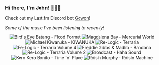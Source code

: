 ### Hi there, I'm John! 🏄🏻‍♂️

Check out my Last.fm Discord bot [Gowon](http://gowon.ca)!

_Some of the music I've been listening to recently!_


<!-- lastfm -->
<p align="center"><img src="https://lastfm.freetls.fastly.net/i/u/64s/535a6f2019690e8e0e5269269c5a7279.jpg" title="Bird's Eye Batang - Flood Format"> <img src="https://lastfm.freetls.fastly.net/i/u/64s/c1b18f7dd5f2b262a96288bfa2330ad2.jpg" title="Magdalena Bay - Mercurial World"> <img src="https://lastfm.freetls.fastly.net/i/u/64s/75335d55128dd22643873906e238ecf5.png" title="Michael Kiwanuka - KIWANUKA"> <img src="https://lastfm.freetls.fastly.net/i/u/64s/3f97630c29576b252c46eb69a68187f4.jpg" title="Re-Logic - Terraria"> <img src="https://lastfm.freetls.fastly.net/i/u/64s/7fd96617a9568775c12e5b38330928bb.jpg" title="Re-Logic - Terraria Volume 4"> <img src="https://lastfm.freetls.fastly.net/i/u/64s/a9f531d1647c25d229bdb4dfe88b992a.png" title="Freddie Gibbs & Madlib - Bandana"> <img src="https://lastfm.freetls.fastly.net/i/u/64s/0a28742a18fa678532f72ce05a0c7dd0.jpg" title="Re-Logic - Terraria Volume 2"> <img src="https://lastfm.freetls.fastly.net/i/u/64s/557206dfd047454bc56902558bb9c0a3.png" title="Broadcast - Haha Sound"> <img src="https://lastfm.freetls.fastly.net/i/u/64s/e873ef3caa501f6270b17c952e5d547f.jpg" title="Kero Kero Bonito - Time 'n' Place"> <img src="https://lastfm.freetls.fastly.net/i/u/64s/0d2374c3a6bb5a82e81d26115d4cbc8e.png" title="Róisín Murphy - Róisín Machine"> </p>
